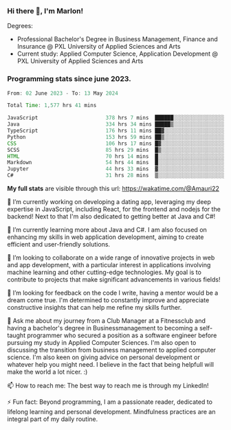 
### Hi there 👋, I'm Marlon!

Degrees: 
- Professional Bachelor's Degree in Business Management, Finance and Insurance @ PXL University of Applied Sciences and Arts
- Current study: Applied Computer Science, Application Development @ PXL University of Applied Sciences and Arts

### Programming stats since june 2023.
<!--START_SECTION:waka-->

```java
From: 02 June 2023 - To: 13 May 2024

Total Time: 1,577 hrs 41 mins

JavaScript                      378 hrs 7 mins  ██████░░░░░░░░░░░░░░░░░░░   23.85 %
Java                            334 hrs 34 mins █████▒░░░░░░░░░░░░░░░░░░░   21.11 %
TypeScript                      176 hrs 11 mins ██▓░░░░░░░░░░░░░░░░░░░░░░   11.11 %
Python                          153 hrs 59 mins ██▒░░░░░░░░░░░░░░░░░░░░░░   09.71 %
CSS                             106 hrs 17 mins █▓░░░░░░░░░░░░░░░░░░░░░░░   06.70 %
SCSS                            85 hrs 29 mins  █▒░░░░░░░░░░░░░░░░░░░░░░░   05.39 %
HTML                            70 hrs 14 mins  █░░░░░░░░░░░░░░░░░░░░░░░░   04.43 %
Markdown                        54 hrs 44 mins  █░░░░░░░░░░░░░░░░░░░░░░░░   03.45 %
Jupyter                         44 hrs 33 mins  ▓░░░░░░░░░░░░░░░░░░░░░░░░   02.81 %
C#                              31 hrs 28 mins  ▒░░░░░░░░░░░░░░░░░░░░░░░░   01.99 %
```

<!--END_SECTION:waka-->
**My full stats** are visible through this url: https://wakatime.com/@Amauri22



🔭 I’m currently working on developing a dating app, leveraging my deep expertise in JavaScript, including React, for the frontend and nodejs for the backend! Next to that I'm also dedicated to getting better at Java and C#!

🌱 I’m currently learning more about Java and C#. I am also focused on enhancing my skills in web application development, aiming to create efficient and user-friendly solutions.

👯 I’m looking to collaborate on a wide range of innovative projects in web and app development, with a particular interest in applications involving machine learning and other cutting-edge technologies. My goal is to contribute to projects that make significant advancements in various fields!

🤔 I’m looking for feedback on the code I write, having a mentor would be a dream come true. I'm determined to constantly improve and appreciate constructive insights that can help me refine my skills further.

💬 Ask me about my journey from a Club Manager at a Fitnessclub and having a bachelor's degree in Businessmanagement to becoming a self-taught programmer who secured a position as a software engineer before pursuing my study in Applied Computer Sciences. I'm also open to discussing the transition from business management to applied computer science. I'm also keen on giving advice on personal development or whatever help you might need. I believe in the fact that being helpfull will make the world a lot nicer. :)

📫 How to reach me: The best way to reach me is through my LinkedIn!

⚡ Fun fact: Beyond programming, I am a passionate reader, dedicated to lifelong learning and personal development. Mindfulness practices are an integral part of my daily routine.


